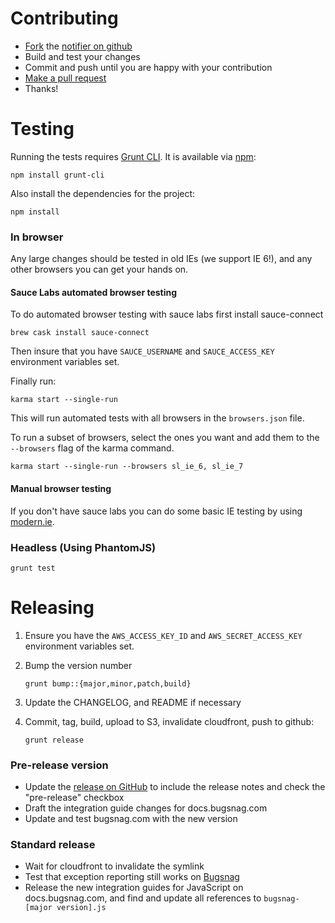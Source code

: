 Contributing
============

-   [Fork](https://help.github.com/articles/fork-a-repo) the [notifier on github](https://github.com/bugsnag/bugsnag-js)
-   Build and test your changes
-   Commit and push until you are happy with your contribution
-   [Make a pull request](https://help.github.com/articles/using-pull-requests)
-   Thanks!

Testing
=======

Running the tests requires [Grunt CLI](https://github.com/gruntjs/grunt-cli). It
is available via [npm](https://npmjs.org):

```
npm install grunt-cli
```

Also install the dependencies for the project:

```
npm install
```

### In browser

Any large changes should be tested in old IEs (we support IE 6!), and any other
browsers you can get your hands on.

#### Sauce Labs automated browser testing

To do automated browser testing with sauce labs first install sauce-connect

```
brew cask install sauce-connect
```

Then insure that you have `SAUCE_USERNAME` and `SAUCE_ACCESS_KEY` environment
variables set.

Finally run:

```
karma start --single-run
```

This will run automated tests with all browsers in the `browsers.json` file.

To run a subset of browsers, select the ones you want and add them to the
`--browsers` flag of the karma command.

```
karma start --single-run --browsers sl_ie_6, sl_ie_7
```

#### Manual browser testing

If you don't have sauce labs you can do some basic IE testing by using
[modern.ie](https://www.modern.ie/en-gb/virtualization-tools#downloads).

### Headless (Using PhantomJS)

```
grunt test
```

Releasing
=========

1.  Ensure you have the `AWS_ACCESS_KEY_ID` and `AWS_SECRET_ACCESS_KEY`
    environment variables set.
2.  Bump the version number

    ```
    grunt bump::{major,minor,patch,build}
    ```

3.  Update the CHANGELOG, and README if necessary
4.  Commit, tag, build, upload to S3, invalidate cloudfront, push to github:

    ```
    grunt release
    ```

### Pre-release version

- Update the [release on GitHub](https://github.com/bugsnag/bugsnag-js/releases)
  to include the release notes and check the "pre-release" checkbox
- Draft the integration guide changes for docs.bugsnag.com
- Update and test bugsnag.com with the new version

### Standard release

- Wait for cloudfront to invalidate the symlink
- Test that exception reporting still works on [Bugsnag](https://bugsnag.com)
- Release the new integration guides for JavaScript on docs.bugsnag.com, and
  find and update all references to `bugsnag-[major version].js`
